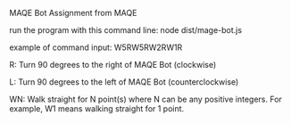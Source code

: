 MAQE Bot Assignment from MAQE

run the program with this command line: node dist/mage-bot.js

example of command input: W5RW5RW2RW1R

R: Turn 90 degrees to the right of MAQE Bot (clockwise)

L: Turn 90 degrees to the left of MAQE Bot (counterclockwise)

WN: Walk straight for N point(s) where N can be any positive integers. For example, W1 means walking straight for 1 point.
